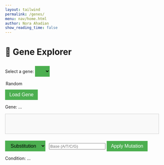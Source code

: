 ```yaml
---
layout: tailwind
permalink: /genes/
menu: nav/home.html
author: Nora Ahadian
show_reading_time: false
---
```


<style>
  .sequence-box {
    display: flex;
    gap: 6px;
    padding: 12px;
    border: 1px solid #ccc;
    background: #f9f9f9;
    font-family: monospace;
    font-size: 22px;
    margin-top: 10px;
    min-height: 40px;
  }

  .base {
    cursor: move;
    padding: 4px 10px;
    border: 1px solid #999;
    border-radius: 4px;
    background: #fff;
  }

  .A { color: #e74c3c; }
  .T { color: #2980b9; }
  .C { color: #27ae60; }
  .G { color: #f39c12; }

  button, select {
    margin-top: 10px;
    padding: 8px 14px;
    background: #4CAF50;
    color: white;
    border: none;
    font-size: 16px;
    cursor: pointer;
    margin-right: 8px;
  }

  select {
    color: black;
  }

  button:hover {
    background-color: #45a049;
  }

  #mutation-type, #mutation-effect {
    margin-top: 18px;
    font-weight: bold;
    font-size: 18px;
  }

  .hidden {
    display: none;
  }
</style>

# 🧬 Gene Explorer

<label for="gene-select">Select a gene:</label>
<select id="gene-select">
  <option value="random">Random</option>
</select>
<button onclick="loadSelectedGene()">Load Gene</button>

<p id="gene-name">Gene: ...</p>
<div id="dna-sequence" class="sequence-box"></div>

<div style="margin-top: 12px;">
  <select id="mutation-action">
    <option value="substitute">Substitution</option>
    <option value="insert">Insertion</option>
    <option value="delete">Deletion</option>
  </select>
  <input type="text" id="base-input" maxlength="1" placeholder="Base (A/T/C/G)" />
  <button onclick="applyMutation()">Apply Mutation</button>
</div>

<p id="condition-name">Condition: ...</p>
<p id="mutation-effect"></p>

<script>
  const BACKEND_URL = "http://127.0.0.1:8504/api";

  let currentGene = "";
  let currentCondition = "";
  let currentSequence = "";

  async function populateGeneList() {
    try {
      const res = await fetch(`${BACKEND_URL}/gene-list`);
      const data = await res.json();
      const select = document.getElementById("gene-select");

      select.innerHTML = `<option value="random">Random</option>`;
      data.genes.forEach(gene => {
        const opt = document.createElement("option");
        opt.value = gene;
        opt.textContent = gene;
        select.appendChild(opt);
      });
    } catch (err) {
      console.error("Failed to load gene list:", err);
    }
  }

  async function loadSelectedGene() {
    const selected = document.getElementById("gene-select").value;
    const res = await fetch(`${BACKEND_URL}/choose-gene?name=${selected}`);
    const data = await res.json();

    currentGene = data.gene;
    currentCondition = data.condition;
    currentSequence = data.sequence;

    document.getElementById("gene-name").textContent = `Gene: ${currentGene}`;
    document.getElementById("condition-name").textContent = `Condition: ${currentCondition}`;
    document.getElementById("mutation-effect").textContent = "";

    renderSequence(currentSequence);
  }

  function renderSequence(sequence) {
    const box = document.getElementById("dna-sequence");
    box.innerHTML = "";
    for (let i = 0; i < sequence.length; i++) {
      const span = document.createElement("span");
      span.textContent = sequence[i];
      span.className = `base ${sequence[i]}`;
      span.setAttribute("draggable", "true");
      span.dataset.index = i;

      span.ondragstart = e => {
        e.dataTransfer.setData("text/plain", e.target.dataset.index);
      };

      span.ondragover = e => e.preventDefault();

      span.ondrop = e => {
        e.preventDefault();
        const fromIndex = e.dataTransfer.getData("text/plain");
        const toIndex = e.target.dataset.index;
        swapBases(fromIndex, toIndex);
      };

      box.appendChild(span);
    }
  }

  function swapBases(fromIndex, toIndex) {
    const seqBox = document.getElementById("dna-sequence");
    const items = Array.from(seqBox.children);
    const temp = items[fromIndex].textContent;
    items[fromIndex].textContent = items[toIndex].textContent;
    items[toIndex].textContent = temp;

    const tempClass = items[fromIndex].className;
    items[fromIndex].className = items[toIndex].className;
    items[toIndex].className = tempClass;
  }

  function applyMutation() {
    const action = document.getElementById("mutation-action").value;
    const base = document.getElementById("base-input").value.toUpperCase();
    const seqBox = document.getElementById("dna-sequence");
    const bases = Array.from(seqBox.children).map(e => e.textContent);

    if (!["A", "T", "C", "G"].includes(base) && action !== "delete") {
      alert("Please enter a valid base (A, T, C, G)");
      return;
    }

    if (action === "substitute") {
      bases[0] = base;
      showEffect("Substitution changes one base and can alter a protein, or sometimes do nothing (silent).");
    } else if (action === "insert") {
      bases.splice(0, 0, base);
      showEffect("Insertion can cause a frameshift, altering the entire protein downstream.");
    } else if (action === "delete") {
      bases.splice(0, 1);
      showEffect("Deletion removes a base, often causing a frameshift mutation.");
    }

    currentSequence = bases.join("").substring(0, 12);
    renderSequence(currentSequence);
  }

  function showEffect(text) {
    document.getElementById("mutation-effect").textContent = `Effect: ${text}`;
  }

  window.onload = () => {
    populateGeneList();
    loadSelectedGene();
  };
</script>